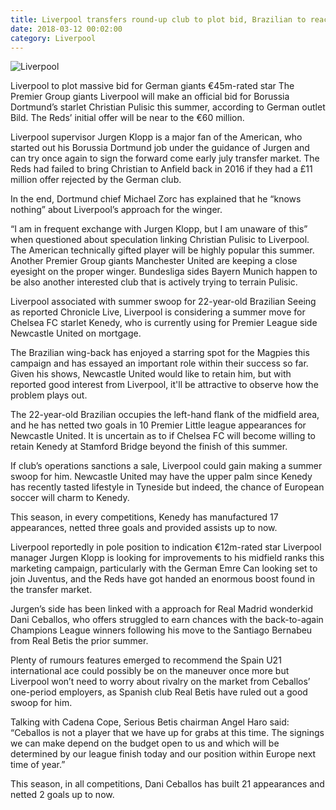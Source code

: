 ```yaml
---
title: Liverpool transfers round-up club to plot bid, Brazilian to reach, club in pole position
date: 2018-03-12 00:02:00
category: Liverpool
---
```


![Liverpool](https://www.webhomelibrary.com/content/images/7.jpg)

Liverpool to plot massive bid for German giants €45m-rated star
The Premier Group giants Liverpool will make an official bid for Borussia Dortmund’s starlet Christian Pulisic this summer, according to German outlet Bild. The Reds’ initial offer will be near to the €60 million.

Liverpool supervisor Jurgen Klopp is a major fan of the American, who started out his Borussia Dortmund job under the guidance of Jurgen and can try once again to sign the forward come early july transfer market.
The Reds had failed to bring Christian to Anfield back in 2016 if they had a £11 million offer rejected by the German club.

In the end, Dortmund chief Michael Zorc has explained that he “knows nothing” about Liverpool’s approach for the winger.

“I am in frequent exchange with Jurgen Klopp, but I am unaware of this” when questioned about speculation linking Christian Pulisic to Liverpool.
The American technically gifted player will be highly popular this summer. Another Premier Group giants Manchester United are keeping a close eyesight on the proper winger. Bundesliga sides Bayern Munich happen to be also another interested club that is actively trying to terrain Pulisic.

Liverpool associated with summer swoop for 22-year-old Brazilian
Seeing as reported Chronicle Live, Liverpool is considering a summer move for Chelsea FC starlet Kenedy, who is currently using for Premier League side Newcastle United on mortgage.

The Brazilian wing-back has enjoyed a starring spot for the Magpies this campaign and has essayed an important role within their success so far.
Given his shows, Newcastle United would like to retain him, but with reported good interest from Liverpool, it'll be attractive to observe how the problem plays out.

The 22-year-old Brazilian occupies the left-hand flank of the midfield area, and he has netted two goals in 10 Premier Little league appearances for Newcastle United. It is uncertain as to if Chelsea FC will become willing to retain Kenedy at Stamford Bridge beyond the finish of this summer.

If club’s operations sanctions a sale, Liverpool could gain making a summer swoop for him. Newcastle United may have the upper palm since Kenedy has recently tasted lifestyle in Tyneside but indeed, the chance of European soccer will charm to Kenedy.

This season, in every competitions, Kenedy has manufactured 17 appearances, netted three goals and provided assists up to now.

Liverpool reportedly in pole position to indication €12m-rated star
Liverpool manager Jurgen Klopp is looking for improvements to his midfield ranks this marketing campaign, particularly with the German Emre Can looking set to join Juventus, and the Reds have got handed an enormous boost found in the transfer market.

Jurgen’s side has been linked with a approach for Real Madrid wonderkid Dani Ceballos, who offers struggled to earn chances with the back-to-again Champions League winners following his move to the Santiago Bernabeu from Real Betis the prior summer.

Plenty of rumours features emerged to recommend the Spain U21 international ace could possibly be on the maneuver once more but Liverpool won’t need to worry about rivalry on the market from Ceballos’ one-period employers, as Spanish club Real Betis have ruled out a good swoop for him.

Talking with Cadena Cope, Serious Betis chairman Angel Haro said:
“Ceballos is not a player that we have up for grabs at this time. The signings we can make depend on the budget open to us and which will be determined by our league finish today and our position within Europe next time of year.”

This season, in all competitions, Dani Ceballos has built 21 appearances and netted 2 goals up to now.